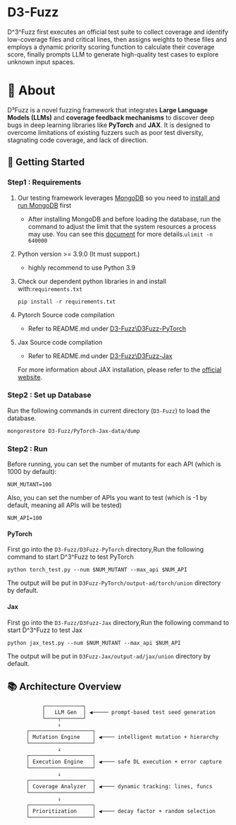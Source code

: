 # D3-Fuzz
D^3^Fuzz first executes an official test suite to collect coverage and identify low-coverage files and critical lines, then assigns weights to these files and employs a dynamic priority scoring function to calculate their coverage score, finally prompts LLM to generate high-quality test cases to explore unknown input spaces.
# 🔬 About

D³Fuzz is a novel fuzzing framework that integrates **Large Language Models (LLMs)** and **coverage feedback mechanisms** to discover deep bugs in deep learning libraries like **PyTorch** and **JAX**. It is designed to overcome limitations of existing fuzzers such as poor test diversity, stagnating code coverage, and lack of direction.

## 🚀 Getting Started

### Step1 : Requirements

1. Our testing framework leverages [MongoDB](https://www.mongodb.com/) so you need to [install and run MongoDB](https://docs.mongodb.com/manual/installation/) first
   - After installing MongoDB and before loading the database, run the command to adjust the limit that the system resources a process may use. You can see this [document](https://docs.mongodb.com/manual/reference/ulimit/) for more details.`ulimit -n 640000`

2. Python version >= 3.9.0 (It must support.)

   - highly recommend to use Python 3.9

3. Check our dependent python libraries in and install with:`requirements.txt`

   ```
   pip install -r requirements.txt
   ```

4. Pytorch Source code compilation
   - Refer to README.md under [D3-Fuzz\D3Fuzz-PyTorch](https://github.com/djy-lqz-hyd/D3-Fuzz/blob/main/D3Fuzz-PyTorch/README.md)

5. Jax Source code compilation

   - Refer to README.md under [D3-Fuzz\D3Fuzz-Jax](https://github.com/djy-lqz-hyd/D3-Fuzz/blob/main/D3Fuzz-Jax/README.md)

   For more information about JAX installation, please refer to the [official website](https://jax.readthedocs.io/en/latest/installation.html#installing-jax).

### Step2 : Set up Database

Run the following commands in current directory (`D3-Fuzz`) to load the database.

```
mongorestore D3-Fuzz/PyTorch-Jax-data/dump
```

### Step2 : Run

Before running, you can set the number of mutants for each API (which is 1000 by default):

```
NUM_MUTANT=100
```

Also, you can set the number of APIs you want to test (which is -1 by default, meaning all APIs will be tested)

```
NUM_API=100
```

#### PyTorch

First go into the `D3-Fuzz/D3Fuzz-PyTorch` directory,Run the following command to start D^3^Fuzz to test PyTorch

```
python torch_test.py --num $NUM_MUTANT --max_api $NUM_API
```

The output will be put in `D3Fuzz-PyTorch/output-ad/torch/union` directory by default.

#### Jax

First go into the `D3-Fuzz/D3Fuzz-Jax` directory,Run the following command to start D^3^Fuzz to test Jax

```
python jax_test.py --num $NUM_MUTANT --max_api $NUM_API
```

The output will be put in `D3Fuzz-Jax/output-ad/jax/union` directory by default.

## 📚 Architecture Overview

```text
           ┌────────────┐
           │   LLM Gen  │ ◀───── prompt-based test seed generation
           └────┬───────┘
                ↓
      ┌────────────────────┐
      │ Mutation Engine    │ ◀──── intelligent mutation + hierarchy
      └────────────────────┘
                ↓
      ┌────────────────────┐
      │ Execution Engine   │ ◀──── safe DL execution + error capture
      └────────────────────┘
                ↓
      ┌────────────────────┐
      │ Coverage Analyzer  │ ◀──── dynamic tracking: lines, funcs
      └────────────────────┘
                ↓
      ┌────────────────────┐
      │ Prioritization     │ ◀──── decay factor + random selection
      └────────────────────┘

```
